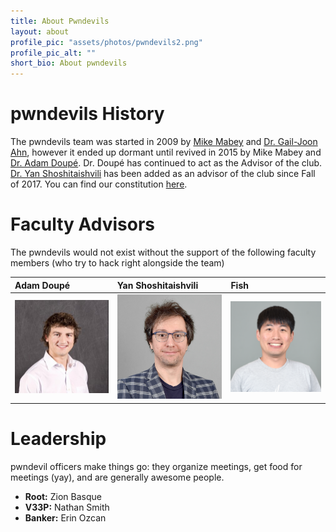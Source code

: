 ```yaml
---
title: About Pwndevils
layout: about
profile_pic: "assets/photos/pwndevils2.png"
profile_pic_alt: ""
short_bio: About pwndevils
---
```

# pwndevils History

The pwndevils team was started in 2009 by [Mike Mabey](https://mikemabey.com/) and [Dr. Gail-Joon Ahn](http://www.public.asu.edu/~gahn1/), however it ended up dormant until revived in 2015 by Mike Mabey and [Dr. Adam Doupé](https://adamdoupe.com/). Dr. Doupé has continued to act as the Advisor of the club. [Dr. Yan Shoshitaishvili](http://www.yancomm.net/) has been added as an advisor of the club since Fall of 2017. You can find our constitution [here](./const.html).

# Faculty Advisors

The pwndevils would not exist without the support of the following faculty members (who try to hack right alongside the team)

|  Adam Doupé |  Yan Shoshitaishvili | Fish |
|:-------------|:------------------|:--------------------|
| <img src="assets/photos/adam.jpg" width="200"> | <img src="assets/photos/yan2.png" width="200"> | <img src="assets/photos/fish.png" width="200">|

<!--
| ![Octocat](assets/photos/adam.jpg) | ![Octocat](assets/photos/yan2.png) | ![Octocat](assets/photos/fish.png)|
-->

<!-- #### Adam Doupé
![Octocat](assets/photos/adam.jpg)
 
#### Yan Shoshitaishvili
![Octocat](assets/photos/yan.jpg)
-->
# Leadership
pwndevil officers make things go: they organize meetings, get food for meetings (yay), and are generally awesome people. 

* **Root:** Zion Basque
* **V33P:** Nathan Smith
* **Banker:** Erin Ozcan 


